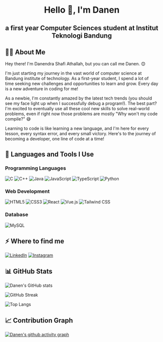 <div align="center">

# Hello 👋, I'm Danen
## a first year Computer Sciences student at Institut Teknologi Bandung

</div>

## 👨‍💻 About Me

Hey there! I'm Danendra Shafi Athallah, but you can call me Danen. 😊

I'm just starting my journey in the vast world of computer science at Bandung institute of technology. As a first-year student, I spend a lot of time seeking new challenges and opportunities to learn and grow. Every day is a new adventure in coding for me!



As a newbie, I'm constantly amazed by the latest tech trends (you should see my face light up when I successfully debug a program!). The best part? I'm excited to eventually use all these cool new skills to solve real-world problems, even if right now those problems are mostly "Why won't my code compile?" 😅



Learning to code is like learning a new language, and I'm here for every lesson, every syntax error, and every small victory. Here's to the journey of becoming a developer, one line of code at a time!

## 🚀 Languages and Tools I Use

### Programming Languages
![C](https://img.shields.io/badge/C-00599C?style=for-the-badge&logo=c&logoColor=white)
![C++](https://img.shields.io/badge/C++-00599C?style=for-the-badge&logo=c%2B%2B&logoColor=white)
![Java](https://img.shields.io/badge/Java-ED8B00?style=for-the-badge&logo=java&logoColor=white)
![JavaScript](https://img.shields.io/badge/JavaScript-F7DF1E?style=for-the-badge&logo=javascript&logoColor=black)
![TypeScript](https://img.shields.io/badge/TypeScript-007ACC?style=for-the-badge&logo=typescript&logoColor=white)
![Python](https://img.shields.io/badge/Python-3776AB?style=for-the-badge&logo=python&logoColor=white)

### Web Development
![HTML5](https://img.shields.io/badge/HTML5-E34F26?style=for-the-badge&logo=html5&logoColor=white)
![CSS3](https://img.shields.io/badge/CSS3-1572B6?style=for-the-badge&logo=css3&logoColor=white)
![React](https://img.shields.io/badge/React-20232A?style=for-the-badge&logo=react&logoColor=61DAFB)
![Vue.js](https://img.shields.io/badge/Vue.js-35495E?style=for-the-badge&logo=vue.js&logoColor=4FC08D)
![Tailwind CSS](https://img.shields.io/badge/Tailwind_CSS-38B2AC?style=for-the-badge&logo=tailwind-css&logoColor=white)

### Database
![MySQL](https://img.shields.io/badge/MySQL-00000F?style=for-the-badge&logo=mysql&logoColor=white)

## ⚡️ Where to find me

[![LinkedIn](https://img.shields.io/badge/linkedin-0A66C2?style=for-the-badge&logo=linkedin&logoColor=white)](https://www.linkedin.com/in/Danendra-Shafi-Athallah)
[![Instagram](https://img.shields.io/badge/instagram-E4405F?style=for-the-badge&logo=instagram&logoColor=white)](https://www.instagram.com/danennn__)

## 📊 GitHub Stats

![Danen's GitHub stats](https://github-readme-stats.vercel.app/api?username=danenftyessir&show_icons=true&theme=radical)

![GitHub Streak](https://github-readme-streak-stats.herokuapp.com/?user=danenftyessir&theme=dark)

![Top Langs](https://github-readme-stats.vercel.app/api/top-langs/?username=danenftyessir&layout=compact&theme=vision-friendly-dark)

## 📈 Contribution Graph

[![Danen's github activity graph](https://github-readme-activity-graph.vercel.app/graph?username=danenftyessir&theme=github-compact)](https://github.com/danenftyessir/github-readme-activity-graph)


